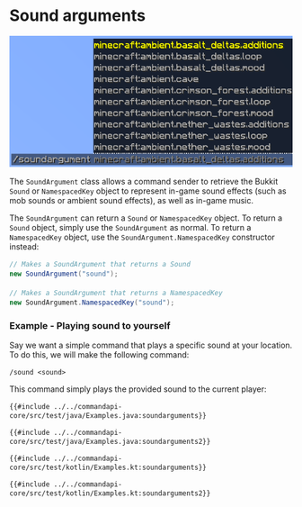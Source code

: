 # Sound arguments

![A sound argument command with a list of Minecraft sounds as suggestions](./images/arguments/sound.png)

The `SoundArgument` class allows a command sender to retrieve the Bukkit `Sound` or `NamespacedKey` object to represent in-game sound effects (such as mob sounds or ambient sound effects), as well as in-game music.

The `SoundArgument` can return a `Sound` or `NamespacedKey` object. To return a `Sound` object, simply use the `SoundArgument` as normal. To return a `NamespacedKey` object, use the `SoundArgument.NamespacedKey` constructor instead:

```java
// Makes a SoundArgument that returns a Sound
new SoundArgument("sound");

// Makes a SoundArgument that returns a NamespacedKey
new SoundArgument.NamespacedKey("sound");
```

<div class="example">

### Example - Playing sound to yourself

Say we want a simple command that plays a specific sound at your location. To do this, we will make the following command:

```mccmd
/sound <sound>
```

This command simply plays the provided sound to the current player:

<div class="multi-pre">

```java,Java_(Sound)
{{#include ../../commandapi-core/src/test/java/Examples.java:soundarguments}}
```

```java,Java_(NamespacedKey)
{{#include ../../commandapi-core/src/test/java/Examples.java:soundarguments2}}
```

```kotlin,Kotlin_(Sound)
{{#include ../../commandapi-core/src/test/kotlin/Examples.kt:soundarguments}}
```

```kotlin,Kotlin_(NamespacedKey)
{{#include ../../commandapi-core/src/test/kotlin/Examples.kt:soundarguments2}}
```

</div>

</div>
